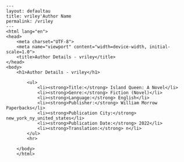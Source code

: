 
    ---
    layout: defaultau
    title: vriley'Author Name 
    permalink: /vriley
    ---
    <html lang="en">
    <head>
        <meta charset="UTF-8">
        <meta name="viewport" content="width=device-width, initial-scale=1.0">
        <title>Author Details - vriley</title>
    </head>
    <body>
        <h1>Author Details - vriley</h1>
        
            <ul>
                <li><strong>Title:</strong> Island Queen: A Novel</li>
                <li><strong>Genre:</strong> Fiction (Novel)</li>
                <li><strong>Language:</strong> English</li>
                <li><strong>Publisher:</strong> William Morrow Paperbacks</li>
                <li><strong>Publication City:</strong> new_york_ny_united_states</li>
                <li><strong>Publication Date:</strong> 2022</li>
                <li><strong>Translation:</strong> n</li>
            </ul>
            <hr>
            
        </body>
        </html>
        